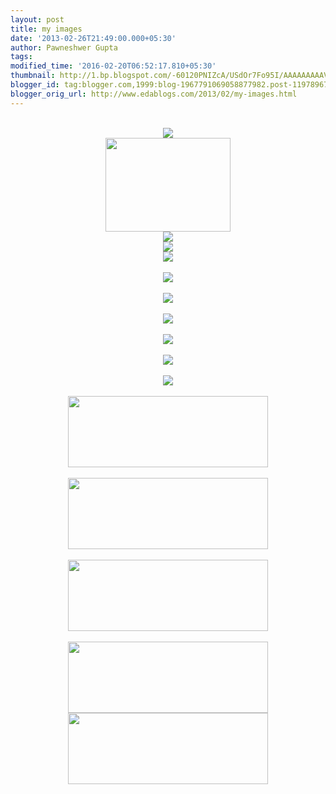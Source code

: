```yaml
---
layout: post
title: my images
date: '2013-02-26T21:49:00.000+05:30'
author: Pawneshwer Gupta
tags: 
modified_time: '2016-02-20T06:52:17.810+05:30'
thumbnail: http://1.bp.blogspot.com/-60120PNIZcA/USdOr7Fo95I/AAAAAAAAAVk/QxAeHMrlj5Y/s72-c/right_arrow.png
blogger_id: tag:blogger.com,1999:blog-1967791069058877982.post-1197896744752320312
blogger_orig_url: http://www.edablogs.com/2013/02/my-images.html
---
```


<div dir="ltr" style="text-align: left;" trbidi="on"><div class="separator" style="clear: both; text-align: center;"></div><div class="separator" style="clear: both; text-align: center;"><a href="http://4.bp.blogspot.com/-FaDpfkUt0Co/USUxiaAumQI/AAAAAAAAATQ/zUY1oRnACjc/s1600/Untitled-1.png" imageanchor="1" style="margin-left: 1em; margin-right: 1em;"><br /></a></div><div class="separator" style="clear: both; text-align: center;"><a href="http://1.bp.blogspot.com/-60120PNIZcA/USdOr7Fo95I/AAAAAAAAAVk/QxAeHMrlj5Y/s1600/right_arrow.png" imageanchor="1" style="margin-left: 1em; margin-right: 1em;"><img border="0" src="http://1.bp.blogspot.com/-60120PNIZcA/USdOr7Fo95I/AAAAAAAAAVk/QxAeHMrlj5Y/s1600/right_arrow.png" /></a></div><div class="separator" style="clear: both; text-align: center;"><a href="http://2.bp.blogspot.com/-G0nx5jOIYoo/USzgd4rNj4I/AAAAAAAAAYE/Qe8s8lkYPDs/s1600/IMG0429A.jpg" imageanchor="1" style="margin-left: 1em; margin-right: 1em;"><img border="0" height="150" src="http://2.bp.blogspot.com/-G0nx5jOIYoo/USzgd4rNj4I/AAAAAAAAAYE/Qe8s8lkYPDs/s200/IMG0429A.jpg" width="200" /></a></div><div class="separator" style="clear: both; text-align: center;"><a href="http://1.bp.blogspot.com/--lKXMq07xSg/USzhwcFpPZI/AAAAAAAAAYM/KIbbZsn9D_w/s1600/IMG0429A.jpg" imageanchor="1" style="margin-left: 1em; margin-right: 1em;"><img border="0" src="http://1.bp.blogspot.com/--lKXMq07xSg/USzhwcFpPZI/AAAAAAAAAYM/KIbbZsn9D_w/s1600/IMG0429A.jpg" /></a></div><div class="separator" style="clear: both; text-align: center;"><a href="http://2.bp.blogspot.com/-x1I66-_nK6s/UTsb9fmWezI/AAAAAAAAAnQ/2Wp6304SRes/s1600/subscribe.gif" imageanchor="1" style="margin-left: 1em; margin-right: 1em;"><img border="0" src="http://2.bp.blogspot.com/-x1I66-_nK6s/UTsb9fmWezI/AAAAAAAAAnQ/2Wp6304SRes/s1600/subscribe.gif" /></a></div><div class="separator" style="clear: both; text-align: center;"><a href="http://1.bp.blogspot.com/-wPRizUurgjw/UT14Wm9AkBI/AAAAAAAAAow/AEfzbDD1ZVI/s1600/item-pointer.gif" imageanchor="1" style="margin-left: 1em; margin-right: 1em;"><img border="0" src="http://1.bp.blogspot.com/-wPRizUurgjw/UT14Wm9AkBI/AAAAAAAAAow/AEfzbDD1ZVI/s1600/item-pointer.gif" /></a></div><br /><div class="separator" style="clear: both; text-align: center;"><a href="http://1.bp.blogspot.com/-zk5BV2dWkp4/UT14WpT3hlI/AAAAAAAAAo0/8rUr3Ua84j0/s1600/lava.gif" imageanchor="1" style="margin-left: 1em; margin-right: 1em;"><img border="0" src="http://1.bp.blogspot.com/-zk5BV2dWkp4/UT14WpT3hlI/AAAAAAAAAo0/8rUr3Ua84j0/s1600/lava.gif" /></a></div><br /><div class="separator" style="clear: both; text-align: center;"><a href="http://1.bp.blogspot.com/-RxPzdA-alXA/UT14WlSogAI/AAAAAAAAAo4/s0lBUY7LKAU/s1600/item-pointer-mover.gif" imageanchor="1" style="margin-left: 1em; margin-right: 1em;"><img border="0" src="http://1.bp.blogspot.com/-RxPzdA-alXA/UT14WlSogAI/AAAAAAAAAo4/s0lBUY7LKAU/s1600/item-pointer-mover.gif" /></a></div><br /><div class="separator" style="clear: both; text-align: center;"><a href="http://1.bp.blogspot.com/-v-N47o2E3WE/UT14XHPmKYI/AAAAAAAAApE/jeds5CGf_ow/s1600/lava.png" imageanchor="1" style="margin-left: 1em; margin-right: 1em;"><img border="0" src="http://1.bp.blogspot.com/-v-N47o2E3WE/UT14XHPmKYI/AAAAAAAAApE/jeds5CGf_ow/s1600/lava.png" /></a></div><br /><div class="separator" style="clear: both; text-align: center;"><a href="http://1.bp.blogspot.com/-hPqfYD9sQ7g/UT14XZ75gMI/AAAAAAAAApQ/fIS9xQyAiLw/s1600/main-bg.png" imageanchor="1" style="margin-left: 1em; margin-right: 1em;"><img border="0" src="http://1.bp.blogspot.com/-hPqfYD9sQ7g/UT14XZ75gMI/AAAAAAAAApQ/fIS9xQyAiLw/s1600/main-bg.png" /></a></div><br /><div class="separator" style="clear: both; text-align: center;"><a href="http://4.bp.blogspot.com/-o2vgt1PZDHU/UT14XdiX6LI/AAAAAAAAApM/sEV0Pz7m8ds/s1600/main-delimiter.png" imageanchor="1" style="margin-left: 1em; margin-right: 1em;"><img border="0" src="http://4.bp.blogspot.com/-o2vgt1PZDHU/UT14XdiX6LI/AAAAAAAAApM/sEV0Pz7m8ds/s1600/main-delimiter.png" /></a></div><div class="separator" style="clear: both; text-align: center;"><br /></div><div class="separator" style="clear: both; text-align: center;"><a href="http://4.bp.blogspot.com/-rUNqqk66q2w/UUnvD0QkR8I/AAAAAAAAAvY/BOvZUmmxAd8/s1600/1.jpg" imageanchor="1" style="margin-left: 1em; margin-right: 1em;"><img border="0" src="http://4.bp.blogspot.com/-rUNqqk66q2w/UUnvD0QkR8I/AAAAAAAAAvY/BOvZUmmxAd8/s1600/1.jpg" /></a></div><br /><div class="separator" style="clear: both; text-align: center;"><a href="http://2.bp.blogspot.com/-KtQOIq2a2_Y/UUnvD6pij7I/AAAAAAAAAvc/68jBCd8KQEs/s1600/3.jpg" imageanchor="1" style="margin-left: 1em; margin-right: 1em;"><img border="0" height="114" src="http://2.bp.blogspot.com/-KtQOIq2a2_Y/UUnvD6pij7I/AAAAAAAAAvc/68jBCd8KQEs/s320/3.jpg" width="320" /></a></div><br /><div class="separator" style="clear: both; text-align: center;"><a href="http://3.bp.blogspot.com/-BFOVYhqdsvI/UUnvE3MZUgI/AAAAAAAAAvo/8fGKPTeB2PE/s1600/2.jpg" imageanchor="1" style="margin-left: 1em; margin-right: 1em;"><img border="0" height="114" src="http://3.bp.blogspot.com/-BFOVYhqdsvI/UUnvE3MZUgI/AAAAAAAAAvo/8fGKPTeB2PE/s320/2.jpg" width="320" /></a></div><br /><div class="separator" style="clear: both; text-align: center;"><a href="http://3.bp.blogspot.com/-Di31HxWRvSU/UUnvGiI8HfI/AAAAAAAAAvw/dVkzNKTW4kM/s1600/4.jpg" imageanchor="1" style="margin-left: 1em; margin-right: 1em;"><img border="0" height="114" src="http://3.bp.blogspot.com/-Di31HxWRvSU/UUnvGiI8HfI/AAAAAAAAAvw/dVkzNKTW4kM/s320/4.jpg" width="320" /></a></div><br /><div class="separator" style="clear: both; text-align: center;"><a href="http://1.bp.blogspot.com/-kpKHIRzpjzo/UUnvGSqjA8I/AAAAAAAAAv0/oRV1EBY49PA/s1600/5.jpg" imageanchor="1" style="margin-left: 1em; margin-right: 1em;"><img border="0" height="114" src="http://1.bp.blogspot.com/-kpKHIRzpjzo/UUnvGSqjA8I/AAAAAAAAAv0/oRV1EBY49PA/s320/5.jpg" width="320" /></a></div><div class="separator" style="clear: both; text-align: center;"><a href="http://2.bp.blogspot.com/-rUNqqk66q2w/UUnvD0QkR8I/AAAAAAAAAvg/9LzXV16hl90/s1600/1.jpg" imageanchor="1" style="margin-left: 1em; margin-right: 1em;"><img border="0" height="114" src="http://2.bp.blogspot.com/-rUNqqk66q2w/UUnvD0QkR8I/AAAAAAAAAvg/9LzXV16hl90/s320/1.jpg" width="320" /></a></div><div class="separator" style="clear: both; text-align: center;"><br /></div><div class="separator" style="clear: both; text-align: center;"><br /></div><br /></div>